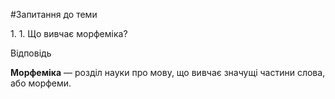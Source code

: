 #Запитання до теми

<body>
    <p class="question">1. 1.	Що вивчає морфеміка?</p>
    <body>
        <div id="results">
        Відповідь
        </div>
        <div id="category1">
        <p><strong>Морфемiка</strong> — роздiл науки про мову, що вивчає значущi частини слова, або морфеми.</p>
    </body>
    </div>
</body>